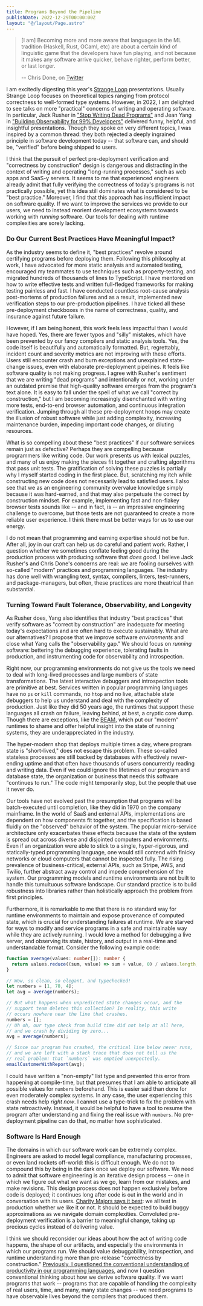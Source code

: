 ```yaml
---
title: Programs Beyond the Pipeline
publishDate: 2022-12-29T00:00:00Z
layout: "@/layout/Page.astro"
---
```


> [I am] Becoming more and more aware that languages in the ML tradition (Haskell, Rust, OCaml, etc) are about a certain
> kind of linguistic game that the developers have fun playing, and not because it makes any software arrive quicker,
> behave righter, perform better, or last longer.
>
> -- Chris Done, on [Twitter][linguistic_game_tweet]

I am excitedly digesting this year's [Strange Loop][strange_loop_youtube] presentations. Usually Strange Loop focuses on
theoretical topics ranging from protocol correctness to well-formed type systems. However, in 2022, I am delighted to
see talks on more "practical" concerns of writing and operating software. In particular, Jack Rusher in ["Stop Writing
Dead Programs"][stop_dead_programs] and Jean Yang in ["Building Observability for 99%
Developers"][building_observability] delivered funny, helpful, and insightful presentations. Though they spoke on very
different topics, I was inspired by a common thread: they both rejected a deeply ingrained principle in software
development today -- that software can, and should be, "verified" before being shipped to users.

I think that the pursuit of perfect pre-deployment verification and "correctness by construction" design is dangerous
and distracting in the context of writing and operating "long-running processes," such as web apps and SaaS-y servers.
It seems to me that experienced engineers already admit that fully verifying the correctness of today's programs is not
practically possible, yet this idea still dominates what is considered to be "best practice." Moreover, I find that this
approach has insufficient impact on software quality. If we want to improve the services we provide to our users, we
need to instead reorient development ecosystems towards working with _running_ software. Our tools for dealing with
runtime complexities are sorely lacking.

<!-- endexcerpt -->

### Do Our Current Best Practices Have Meaningful Impact?

As the industry seems to define it, "best practices" revolve around certifying programs before deploying them. Following
this philosophy at work, I have advocated for more static analysis and automated testing, encouraged my teammates to use
techniques such as property-testing, and migrated hundreds of thousands of lines to TypeScript. I have mentored on how
to write effective tests and written full-fledged frameworks for making testing painless and fast. I have conducted
countless root-cause analysis post-mortems of production failures and as a result, implemented new verification steps to
our pre-production pipelines. I have ticked all these pre-deployment checkboxes in the name of correctness, quality, and
insurance against future failure.

However, if I am being honest, this work feels less impactful than I would have hoped. Yes, there are fewer typos and
"silly" mistakes, which have been prevented by our fancy compilers and static analysis tools. Yes, the code itself is
beautifully and automatically formatted. But, regrettably, incident count and severity metrics are not improving with
these efforts. Users still encounter crash and burn exceptions and unexplained state-change issues, even with elaborate
pre-deployment pipelines. It feels like software quality is not making progress. I agree with Rusher's sentiment that we
are writing "dead programs" and intentionally or not, working under an outdated premise that high-quality software
emerges from the program's text alone. It is easy to fall under the spell of what we call "correct by construction," but
I am becoming increasingly disenchanted with writing more tests, end-to-end browser automation, and continuous
integration verification. Jumping through all these pre-deployment hoops may create the illusion of robust software
while just adding complexity, increasing maintenance burden, impeding important code changes, or diluting resources.

What is so compelling about these "best practices" if our software services remain just as defective? Perhaps they are
compelling because programmers like writing code. Our work presents us with lexical puzzles, and many of us enjoy making
the pieces fit together and crafting algorithms that pass unit tests. The gratification of solving these puzzles is
partially why I myself started coding in the first place. But, scratching my itch while constructing new code does not
necessarily lead to satisfied users. I also see that we as an engineering community overvalue knowledge simply because
it was hard-earned, and that may also perpetuate the correct by construction mindset. For example, implementing fast and
non-flakey browser tests sounds like -- and in fact, is -- an impressive engineering challenge to overcome, but those
tests are not guaranteed to create a more reliable user experience. I think there must be better ways for us to use our
energy.

I do not mean that programming and earning expertise should not be fun. After all, joy in our craft can help us do
careful and patient work. Rather, I question whether we sometimes conflate feeling good during the production process
with producing software that _does good_. I believe Jack Rusher's and Chris Done's concerns are real: we are fooling
ourselves with so-called "modern" practices and programming languages. The industry has done well with wrangling text,
syntax, compilers, linters, test-runners, and package-managers, but often, these practices are more theatrical than
substantial.

### Turning Toward Fault Tolerance, Observability, and Longevity

As Rusher does, Yang also identifies that industry "best practices" that verify software as "correct by construction"
are inadequate for meeting today's expectations and are often hard to execute sustainably. What are our alternatives? I
propose that we improve software _environments_ and close what Yang calls the "observability gap." We should focus on
_running_ software: bettering the debugging experience, tolerating faults in production, and instrumenting code for
observability and introspection.

Right now, our programming environments do not give us the tools we need to deal with long-lived processes and large
numbers of state transformations. The latest interactive debuggers and introspection tools are primitive at best.
Services written in popular programming languages have no `ps` or `kill` commands, no `htop` and no live, attachable
state debuggers to help us understand and deal with the complexity of production. Just like they did 50 years ago, the
runtimes that support these languages all crash on failure, leaving behind, at best, a cryptic core dump. Though there
are exceptions, like the [BEAM][erlang_observer], which put our "modern" runtimes to shame and offer helpful insight
into the state of running systems, they are underappreciated in the industry.

The hyper-modern shop that deploys multiple times a day, where program state is "short-lived," does not escape this
problem. These so-called stateless processes are still backed by databases with effectively never-ending uptime and that
often have thousands of users concurrently reading and writing data. Even if we could ignore the lifetimes of our
program and database state, the organization or business that needs this software "continues to run." The code might
temporarily stop, but the people that use it never do.

Our tools have not evolved past the presumption that programs will be batch-executed until completion, like they did in
1970 on the company mainframe. In the world of SaaS and external APIs, implementations are dependent on how components
fit together, and the specification is based fluidly on the "observed" behavior of the system. The popular micro-service
architecture only exacerbates these effects because the state of the system is spread out across diverse and disjointed
computers and environments. Even if an organization were able to stick to a single, hyper-rigorous, and statically-typed
programming language, one would still contend with finicky networks or cloud computers that cannot be inspected fully.
The rising prevalence of business-critical, external APIs, such as Stripe, AWS, and Twilio, further abstract away
control and impede comprehension of the system. Our programming models and runtime environments are not built to handle
this tumultuous software landscape. Our standard practice is to build robustness into libraries rather than holistically
approach the problem from first principles.

Furthermore, it is remarkable to me that there is no standard way for runtime environments to maintain and expose
provenance of computed state, which is crucial for understanding failures at runtime. We are starved for ways to modify
and service programs in a safe and maintainable way while they are actively running. I would love a method for debugging
a live server, and observing its state, history, and output in a real-time and understandable format. Consider the
following example code:

```ts
function average(values: number[]): number {
  return values.reduce((sum, value) => sum + value, 0) / values.length;
}

// Wow, so clean, so elegant, and typechecked!
let numbers = [1, 78, 4];
let avg = average(numbers);

// But what happens when unpredicted state changes occur, and the
// support team deletes this collection? In reality, this write
// occurs nowhere near the line that crashes.
numbers = [];
// Uh oh, our type check from build time did not help at all here,
// and we crash by dividing by zero...
avg = average(numbers);

// Since our program has crashed, the critical line below never runs,
// and we are left with a stack trace that does not tell us the
// real problem: that `numbers` was emptied unexpectedly.
emailCustomerWithReport(avg);
```

I could have written a "non-empty" list type and prevented this error from happening at compile-time, but that presumes
that I am able to anticipate all possible values for `numbers` beforehand. This is easier said than done for even
moderately complex systems. In any case, the user experiencing this crash needs help _right now_. I cannot use a
type-trick to fix the problem with state retroactively. Instead, it would be helpful to have a tool to resume the
program after understanding and fixing the real issue with `numbers`. No pre-deployment pipeline can do that, no matter
how sophisticated.

### Software Is Hard Enough

The domains in which our software work can be extremely complex. Engineers are asked to model legal compliance,
manufacturing processes, or even land rockets off-world: this is difficult enough. We do not to compound this by being
in the dark once we deploy our software. We need to admit that software engineering is an iterative design process --
one in which we figure out what we want as we go, learn from our mistakes, and make revisions. This design process does
not happen exclusively before code is deployed; it continues long after code is out in the world and in conversation
with its users. [Charity Majors says it best][test_in_production]: we all test in production whether we like it or not.
It should be expected to build buggy approximations as we navigate domain complexities. Convoluted pre-deployment
verification is a barrier to meaningful change, taking up precious cycles instead of delivering value.

I think we should reconsider our ideas about how the act of writing code happens, the shape of our artifacts, and
especially the environments in which our programs run. We should value debuggability, introspection, and runtime
understanding more than pre-release "correctness by construction." [Previously, I questioned the conventional
understanding of productivity in our programming languages][custodians], and now I question conventional thinking about
how we derive software quality. If we want programs that work -- programs that are capable of handling the complexity of
real users, time, and many, many state changes -- we need programs to have observable lives beyond the compilers that
produced them.

[linguistic_game_tweet]: https://twitter.com/christopherdone/status/1566895556110295051
[strange_loop_youtube]: https://www.youtube.com/c/StrangeLoopConf
[stop_dead_programs]: https://www.youtube.com/watch?v=8Ab3ArE8W3s
[building_observability]: https://www.youtube.com/watch?v=UJA4PGKny2k
[erlang_observer]: https://www.erlang.org/doc/man/observer.html
[test_in_production]: https://corecursive.com/019-test-in-production-with-charity-majors/
[custodians]: /blog/where-are-the-custodians-of-the-field/
